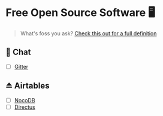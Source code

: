 # Free Open Source Software 🖥
> What's foss you ask? [Check this out for a full definition](https://en.wikipedia.org/wiki/Free_and_open-source_software)


## 💬 Chat
- [ ] [Gitter](https://www.gitter.im)

## ⏏︎ Airtables
- [ ] [NocoDB](https://nocodb.com)
- [ ] [Directus](https://directus.io)
